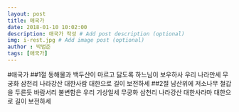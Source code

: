 ```yaml
---
layout: post
title: 애국가
date: 2018-01-10 10:02:00
description: 애국가 작성 # Add post description (optional)
img: i-rest.jpg # Add image post (optional)
author : 박범준
tags: [애국가]
---
```



#애국가
##1절
동해물과 백두산이 마르고 닳도록 하느님이 보우하사 우리 나라만세 무궁화 삼천리 나라강산 대한사람 대한으로 길이 보전하세
##2절
남산위에 저소나무 철갑을 두른듯 바람서리 불변함은 우리 기상일세 무궁화 삼천리 나라강산 대한사라마 대한으로 길이 보전하세

